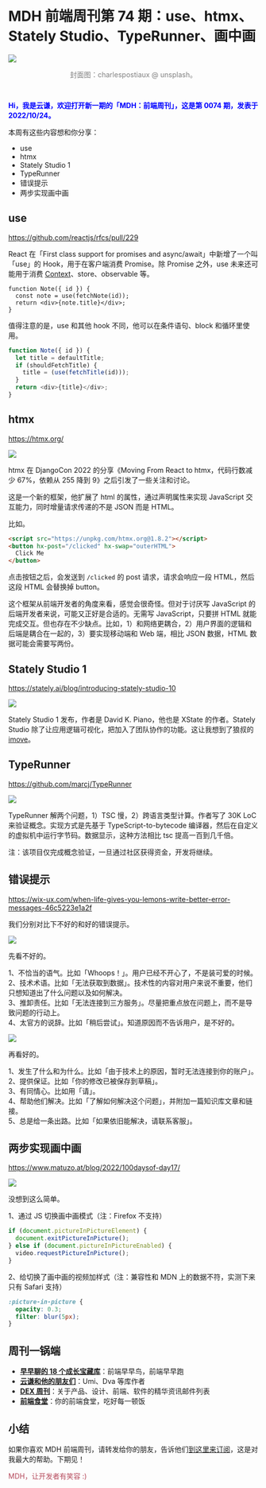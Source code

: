 # MDH 前端周刊第 74 期：use、htmx、Stately Studio、TypeRunner、画中画

<img src="https://tva1.sinaimg.cn/large/008vxvgGly1h7fk6btttzj31900u0qa5.jpg" style="margin:0;padding:0;vertical-align:middle;" />

<p style="color:gray;text-align:center;margin-bottom:3em;">封面图：charlespostiaux @ unsplash。</p>

<p style="color:blue;font-weight:bold;">Hi，我是云谦，欢迎打开新一期的「MDH：前端周刊」，这是第 0074 期，发表于 2022/10/24。</p>

本周有这些内容想和你分享：

* use
* htmx
* Stately Studio 1
* TypeRunner
* 错误提示
* 两步实现画中画

## use
https://github.com/reactjs/rfcs/pull/229

React 在「First class support for promises and async/await」中新增了一个叫「use」的 Hook，用于在客户端消费 Promise。除 Promise 之外，use 未来还可能用于消费 [Context](https://twitter.com/acdlite/status/1581401077915975680)、store、observable 等。

```tsx
function Note({ id }) {
  const note = use(fetchNote(id));
  return <div>{note.title}</div>;
}
```

值得注意的是，use 和其他 hook 不同，他可以在条件语句、block 和循环里使用。

```ts
function Note({ id }) {
  let title = defaultTitle;
  if (shouldFetchTitle) {
    title = (use(fetchTitle(id)));
  }
  return <div>{title}</div>;
}
```

## htmx
https://htmx.org/

![](https://tva1.sinaimg.cn/large/008vxvgGgy1h7cza7myx3j30z60c83z7.jpg)

htmx 在 DjangoCon 2022 的分享《Moving From React to htmx，代码行数减少 67%，依赖从 255 降到 9》之后引发了一些关注和讨论。

这是一个新的框架，他扩展了 html 的属性，通过声明属性来实现 JavaScript 交互能力，同时增量请求传递的不是 JSON 而是 HTML。

比如。

```html
<script src="https://unpkg.com/htmx.org@1.8.2"></script>
<button hx-post="/clicked" hx-swap="outerHTML">
  Click Me
</button>
```

点击按钮之后，会发送到 `/clicked` 的 post 请求，请求会响应一段 HTML，然后这段 HTML 会替换掉 button。

这个框架从前端开发者的角度来看，感觉会很奇怪。但对于讨厌写 JavaScript 的后端开发者来说，可能又正好是合适的。无需写 JavaScript，只要拼 HTML 就能完成交互。但也存在不少缺点。比如，1）和网络更耦合，2）用户界面的逻辑和后端是耦合在一起的，3）要实现移动端和 Web 端，相比 JSON 数据，HTML 数据可能会需要写两份。

## Stately Studio 1
https://stately.ai/blog/introducing-stately-studio-10

![](https://tva1.sinaimg.cn/large/008vxvgGgy1h7cyb4mt2kj31e50u0ae0.jpg)

Stately Studio 1 发布，作者是 David K. Piano，他也是 XState 的作者。Stately Studio 除了让应用逻辑可视化，把加入了团队协作的功能。这让我想到了狼叔的 [imove](https://github.com/i5ting/imove)。

## TypeRunner
https://github.com/marcj/TypeRunner

![](https://tva1.sinaimg.cn/large/008vxvgGgy1h7cyj2nmbej31ck0u0gnc.jpg)

TypeRunner 解两个问题，1）TSC 慢，2）跨语言类型计算。作者写了 30K LoC 来验证概念。实现方式是先基于 TypeScript-to-bytecode 编译器，然后在自定义的虚拟机中运行字节码。数据显示，这种方法相比 tsc 提高一百到几千倍。

注：该项目仅完成概念验证，一旦通过社区获得资金，开发将继续。

## 错误提示
https://wix-ux.com/when-life-gives-you-lemons-write-better-error-messages-46c5223e1a2f

我们分别对比下不好的和好的错误提示。

![](https://tva1.sinaimg.cn/large/008vxvgGgy1h7czuuw4jzj30zk0m8ab7.jpg)

先看不好的。

1、不恰当的语气。比如「Whoops！」。用户已经不开心了，不是装可爱的时候。  
2、技术术语。比如「无法获取到数据」。技术性的内容对用户来说不重要，他们只想知道出了什么问题以及如何解决。  
3、推卸责任。比如「无法连接到三方服务」。尽量把重点放在问题上，而不是导致问题的行动上。  
4、太官方的说辞。比如「稍后尝试」。知道原因而不告诉用户，是不好的。

![](https://tva1.sinaimg.cn/large/008vxvgGgy1h7bjkc4hpaj30zk0m8406.jpg)

再看好的。

1、发生了什么和为什么。比如「由于技术上的原因，暂时无法连接到你的账户」。  
2、提供保证。比如「你的修改已被保存到草稿」。  
3、有同情心。比如用「请」。  
4、帮助他们解决。比如「了解如何解决这个问题」，并附加一篇知识库文章和链接。  
5、总是给一条出路。比如「如果依旧能解决，请联系客服」。

## 两步实现画中画
https://www.matuzo.at/blog/2022/100daysof-day17/

![](https://tva1.sinaimg.cn/large/008vxvgGgy1h7aeetn2ijj30uk0jr0uj.jpg)

没想到这么简单。

1、通过 JS 切换画中画模式（注：Firefox 不支持）

```ts
if (document.pictureInPictureElement) {
  document.exitPictureInPicture();
} else if (document.pictureInPictureEnabled) {
  video.requestPictureInPicture();
}
```

2、给切换了画中画的视频加样式（注：兼容性和 MDN 上的数据不符，实测下来只有 Safari 支持）

```css
:picture-in-picture {
  opacity: 0.3;
  filter: blur(5px);
}
```


## 周刊一锅端

- [**早早聊的 18 个成长宝藏库**](https://mp.weixin.qq.com/s/3yLbUwqzSy2gFHXkO0PICg)：前端早早鸟，前端早早跑
- [**云谦和他的朋友们**](https://mp.weixin.qq.com/s/NGux3r0P1JJH_z4-vfeksQ)：Umi、Dva 等库作者
- [**DEX 周刊**](https://newsletter.dex.group/)：关于产品、设计、前端、软件的精华资讯邮件列表
- [**前端食堂**](https://mp.weixin.qq.com/s/86Cz3KUWqutu9J0V4tyabQ)：你的前端食堂，吃好每一顿饭

## 小结

如果你喜欢 MDH 前端周刊，请转发给你的朋友，告诉他们[到这里来订阅](https://mp.weixin.qq.com/s?__biz=MjM5NDgyODI4MQ%3D%3D&mid=2247484802&idx=1&sn=caa84339125510680d435a40280a6600)，这是对我最大的帮助。下期见！

<p style="color:#b5495b;">MDH，让开发者有笑容 :)</p>
